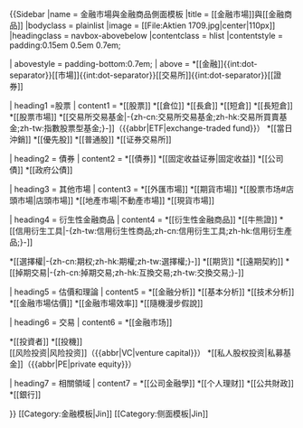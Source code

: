 {{Sidebar
|name = 金融市場與金融商品側面模板
|title = [[金融市場]]與[[金融商品]]
|bodyclass = plainlist
|image  = [[File:Aktien 1709.jpg|center|110px]]
|headingclass = navbox-abovebelow
|contentclass = hlist
|contentstyle = padding:0.15em<!--(otherwise too near heading)--> 0.5em 0.7em<!--(ditto)-->;

<!-- 為了版面美觀，尚未有條目的內容一律以先隱藏 -->

| abovestyle = padding-bottom:0.7em;
| above =
*[[金融]]{{int:dot-separator}}[[市場]]{{int:dot-separator}}[[交易所]]{{int:dot-separator}}[[證券]]

| heading1 =股票
| content1 =
*[[股票]]
*[[倉位]]
*[[長倉]]
*[[短倉]]
*[[長短倉]]
*[[股票市場]]
*[[交易所交易基金|-{zh-cn:交易所交易基金;zh-hk:交易所買賣基金;zh-tw:指數股票型基金;}-]]（{{abbr|ETF|exchange-traded fund}}）
*[[當日沖銷]]
*[[優先股]]
*[[普通股]]
*[[证券交易所]]

| heading2 = 債券
| content2 =
*[[債券]]
*[[固定收益证券|固定收益]]
*[[公司債]]
*[[政府公債]]
<!-- *[[債券評價]]
*[[高收益率債券]] -->

| heading3 = 其他市場
| content3 =
*[[外匯市場]]
*[[期貨市場]]
*[[股票市场#店頭市場|店頭市場]]
*[[地產市場|不動產市場]]
*[[現貨市場]]

| heading4 = 衍生性金融商品
| content4 =
*[[衍生性金融商品]]
*[[牛熊證]]
*[[信用衍生工具|-{zh-tw:信用衍生性商品;zh-cn:信用衍生工具;zh-hk:信用衍生產品;}-]]
<!-- *[[混合證券]] -->
*[[選擇權|-{zh-cn:期权;zh-hk:期權;zh-tw:選擇權;}-]]
*[[期货]]
*[[遠期契約]]
*[[掉期交易|-{zh-cn:掉期交易;zh-hk:互換交易;zh-tw:交換交易;}-]]

| heading5 = 估價和理論
| content5 =
*[[金融分析]]
*[[基本分析]]
*[[技术分析]]
*[[金融市場估價]]
*[[金融市場效率]]
*[[隨機漫步假說]]

| heading6 = 交易
| content6 =
*[[金融市场]]
<!-- *[[金融市場參與者]]
*[[金融監理]] -->
*[[投資者]]
*[[投機]]</br>[[风险投资|风险投资]]（{{abbr|VC|venture capital}}）
*[[私人股权投资|私募基金]]（{{abbr|PE|private equity}}）

| heading7 = 相關領域
| content7 =
*[[公司金融學]]
*[[个人理财]]
*[[公共財政]]
*[[銀行]]

}}<noinclude>
[[Category:金融模板|Jin]]
[[Category:侧面模板|Jin]]
</noinclude>